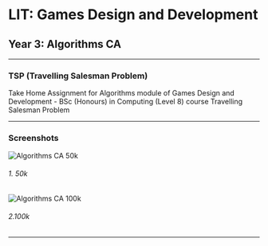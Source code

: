 # LIT: Games Design and Development
## Year 3: Algorithms CA 
---
### TSP (Travelling Salesman Problem)
Take Home Assignment for Algorithms module of Games Design and Development - BSc (Honours) in Computing (Level 8) course
Travelling Salesman Problem

---
### Screenshots
![Algorithms CA 50k](https://raw.githubusercontent.com/joeaoregan/Yr3-Algorithms-CA-TSP/master/Screenshots/50k.jpg "1. Algorithms CA 50k")
###### 1. 50k

![Algorithms CA 100k](https://raw.githubusercontent.com/joeaoregan/Yr3-Algorithms-CA-TSP/master/Screenshots/100k.jpg "2. Algorithms CA 100k")
###### 2.100k
---